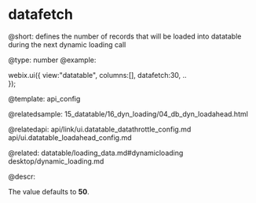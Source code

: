 datafetch
=============


@short:	defines the number of records that will be loaded into datatable during the next dynamic loading call
	

@type: number
@example:

webix.ui({
	view:"datatable",
	columns:[],
	datafetch:30,
	..		
});

@template:	api_config

	
@relatedsample:
	15_datatable/16_dyn_loading/04_db_dyn_loadahead.html

@relatedapi:
	api/link/ui.datatable_datathrottle_config.md
	api/ui.datatable_loadahead_config.md

@related:
	datatable/loading_data.md#dynamicloading
    desktop/dynamic_loading.md

@descr:

The value defaults to **50**. 

